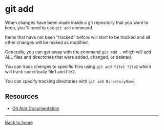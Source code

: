 # git add

When changes have been made inside a git repository that you want to keep, you 'll need to use `git add` command.

Items that have not been "tracked" before will start to be tracked and all other changes will be maked as modified.

Generally, you can get away with the command `git add .` which  will add ALL files and directories that were added, changed, or deleted.

You can track chenges to specific files using `git add file1 file2` which will track specifically file1 and file2.

You can specify tracking directories with `git add DirectoryName`.

## Resources

- [Git Add Documentation](https://git-scm.com/docs/git-add)

---

[Back to home](../README.md)